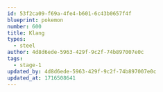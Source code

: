 ```yaml
---
id: 53f2ca09-f69a-4fe4-b601-6c43b0657f4f
blueprint: pokemon
number: 600
title: Klang
types:
  - steel
author: 4d8d6ede-5963-429f-9c2f-74b897007e0c
tags:
  - stage-1
updated_by: 4d8d6ede-5963-429f-9c2f-74b897007e0c
updated_at: 1716508641
---
```

